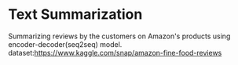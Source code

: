 # Text Summarization
Summarizing reviews by the customers on Amazon's products using encoder-decoder(seq2seq) model.
<br>dataset:https://www.kaggle.com/snap/amazon-fine-food-reviews
